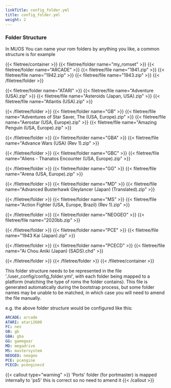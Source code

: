 ```yaml
---
linkTitle: config_folder.yml
title: config_folder.yml
weight: 2
---
```


### Folder Structure

In MUOS You can name your rom folders by anything you like, a common structure is for example

{{< filetree/container >}}
{{< filetree/folder name="my_romset" >}}
{{< filetree/folder name="ARCADE" >}}
{{< filetree/file name="1941.zip" >}}
{{< filetree/file name="1942.zip" >}}
{{< filetree/file name="1943.zip" >}}
{{< /filetree/folder >}}

{{< filetree/folder name="ATARI" >}}
{{< filetree/file name="Adventure (USA).zip" >}}
{{< filetree/file name="Asteroids (Japan, USA).zip" >}}
{{< filetree/file name="Atlantis (USA).zip" >}}

{{< /filetree/folder >}}
{{< filetree/folder name="GB" >}}
{{< filetree/file name="Adventures of Star Saver, The (USA, Europe).zip" >}}
{{< filetree/file name="Aerostar (USA, Europe).zip" >}}
{{< filetree/file name="Amazing Penguin (USA, Europe).zip" >}}

{{< /filetree/folder >}}
{{< filetree/folder name="GBA" >}}
{{< filetree/file name="Advance Wars (USA) (Rev 1).zip" >}}

{{< /filetree/folder >}}
{{< filetree/folder name="GBC" >}}
{{< filetree/file name="Aliens - Thanatos Encounter (USA, Europe).zip" >}}

{{< /filetree/folder >}}
{{< filetree/folder name="GG" >}}
{{< filetree/file name="Arena (USA, Europe).zip" >}}

{{< /filetree/folder >}}
{{< filetree/folder name="MD" >}}
{{< filetree/file name="Advanced Busterhawk Gleylancer (Japan) (Translated).zip" >}}

{{< /filetree/folder >}}
{{< filetree/folder name="MS" >}}
{{< filetree/file name="Action Fighter (USA, Europe, Brazil) (Rev 1).zip" >}}

{{< /filetree/folder >}}
{{< filetree/folder name="NEOGEO" >}}
{{< filetree/file name="2020bb.zip" >}}

{{< /filetree/folder >}}
{{< filetree/folder name="PCE" >}}
{{< filetree/file name="1943 Kai (Japan).zip" >}}

{{< /filetree/folder >}}
{{< filetree/folder name="PCECD" >}}
{{< filetree/file name="Ai Chou Aniki (Japan) (SADS).chd" >}}

{{< /filetree/folder >}}
{{< /filetree/folder >}}
{{< /filetree/container >}}

This folder structure needs to be represented in the file './user_config/config_folder.yml', with each folder being mapped to a platform (matching the type of roms the folder contains).
This file is generated automatically during the bootstrap process, but some folder names may be unable to be matched, in which case you will need to amend the file manually.

e.g. the above folder structure would be configured like this:

```yaml {filename="config_folder.yml"}
ARCADE: arcade
ATARI: atari2600
FC: nes
GB: gb
GBA: gba
GG: gamegear
MD: megadrive
MS: mastersystem
NEOGEO: neogeo
PCE: pcengine
PCECD: pcenginecd
```

{{< callout type="warning" >}}
'Ports' folder (for portmaster) is mapped internally to 'ps5' this is correct so no need to amend it
{{< /callout >}}